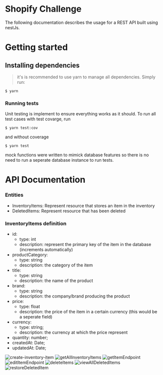 # Shopify Challenge

The following documentation describes the usage for a REST API built using nestJs.

# Getting started

## Installing dependencies

> it's is recommended to use yarn to manage all dependencies. Simply run:

```
$ yarn
```

### Running tests

Unit testing is implement to ensure everything works as it should. To run all test cases with test covarge, run

```
$ yarn test:cov
```
and without coverage

```
$ yarn test
```
mock functions were written to mimick database features so there is no need to run a seperate database instance to run tests.

# API Documentation

### Entities

- InventoryItems: Represent resource that stores an item in the inventory
- DeletedItems: Represent resource that has been deleted

### InventoryItems definition

- id: 
  - type: int
  - description: represent the primary key of the item in the database (increments automatically) 
- productCategory: 
  - type: string
  - description: the category of the item
- title: 
  - type: string
  - description: the name of the product 
- brand: 
  - type: string
  - description: the company/brand producing the product 
- price: 
  - type: float
  - description: the price of the item in a certain currency (this would be a seperate field)
- currency: 
  - type: string;
  - description: the currency at which the price represent 
- quantity: number;
- createdAt: Date;
- updatedAt: Date;

![create-inventory-item](https://user-images.githubusercontent.com/73405989/169741881-4921867b-eb7d-4722-8701-47b58788c47f.PNG)
![getAllInventoryItems](https://user-images.githubusercontent.com/73405989/169741972-f50a45d1-30ae-4fd5-a242-d8d503cd4297.PNG)
![getItemEndpoint](https://user-images.githubusercontent.com/73405989/169741988-93e1a4af-415f-475e-bf63-04f1f58ca01b.PNG)
![editItemEndpoint](https://user-images.githubusercontent.com/73405989/169741907-23fc3f88-e9fa-4807-9067-45bd6f256516.PNG)
![deleteItems](https://user-images.githubusercontent.com/73405989/169742826-2d912ffe-d067-4680-ba94-1bc2a842419e.PNG)
![viewAllDeletedItems](https://user-images.githubusercontent.com/73405989/169742834-0d412d43-0909-47e0-ad55-cce2747990ff.PNG)
![restoreDeletedItem](https://user-images.githubusercontent.com/73405989/169742857-a8d76c6f-10ed-4326-9f63-6fa42abb3c04.PNG)
